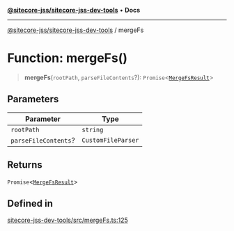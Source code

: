 [**@sitecore-jss/sitecore-jss-dev-tools**](../README.md) • **Docs**

***

[@sitecore-jss/sitecore-jss-dev-tools](../README.md) / mergeFs

# Function: mergeFs()

> **mergeFs**(`rootPath`, `parseFileContents`?): `Promise`\<[`MergeFsResult`](../interfaces/MergeFsResult.md)\>

## Parameters

| Parameter | Type |
| ------ | ------ |
| `rootPath` | `string` |
| `parseFileContents`? | `CustomFileParser` |

## Returns

`Promise`\<[`MergeFsResult`](../interfaces/MergeFsResult.md)\>

## Defined in

[sitecore-jss-dev-tools/src/mergeFs.ts:125](https://github.com/Sitecore/jss/blob/5e7d04b70672d6680b558327616d47fb0250e0f1/packages/sitecore-jss-dev-tools/src/mergeFs.ts#L125)
